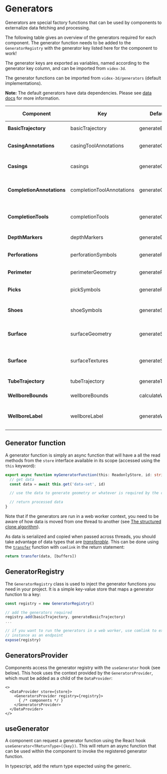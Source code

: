 # Generators

Generators are special factory functions that can be used by components to externalize data fetching and processing. 

The following table gives an overview of the generators required for each component. The generator function needs to be added to the `GeneratorRegistry` with the generator key listed here for the component to work!

The generator keys are exported as variables, named according to the generator key column, and can be imported from `videx-3d`.

The generator functions can be imported from `videx-3d/generators` (default implementations).

**Note:** The default generators have data dependencies. Please see [data docs](./data.md) for more information.

| Component | Key | Default generator function | Data dependencies |
|--|--|--|--|
| **BasicTrajectory** | basicTrajectory | generateBasicTrajectory | - position-logs |
| **CasingAnnotations** | casingToolAnnotations | generateCasingAnnotations | - position-logs<br/>- casings |
| **Casings** | casings | generateCasings | - position-logs<br/>- casings |
| **CompletionAnnotations** | completionToolAnnotations | generateCompletionToolAnnotations | - position-logs<br/>- completion-tools |
| **CompletionTools** | completionTools | generateCompletionTools | - position-logs<br/>- completion-tools |
| **DepthMarkers** | depthMarkers | generateDepthMarkers | - position-logs |
| **Perforations** | perforationSymbols | generatePerforations | - position-logs<br/>- perforations |
| **Perimeter** | perimeterGeometry | generatePerimeterGeometry | - position-logs |
| **Picks** | pickSymbols | generatePicks | - position-logs<br/>- picks |
| **Shoes** | shoeSymbols | generateShoes | - position-logs<br/>- casings |
| **Surface** | surfaceGeometry | generateSurfaceGeometry | - surface-meta<br/>- surface-values |
| **Surface** | surfaceTextures | generateSurfaceTextureData | - surface-meta<br/>- surface-values |
| **TubeTrajectory** | tubeTrajectory | generateTubeTrajectory | - position-logs |
| **WellboreBounds** | wellboreBounds | calculateWellboreBounds | - position-logs |
| **WellboreLabel** | wellboreLabel | generateWellboreLabel | - position-logs<br/>- wellbore-headers |

## Generator function
A generator function is simply an async function that will have a all the read methods from the `store` interface available in its scope (accessed using the `this` keyword):

```ts
export async function myGeneratorFunction(this: ReadonlyStore, id: string) {
  // get data
  const data = await this.get('data-set', id)

  // use the data to generate geometry or whatever is required by the component

  // return processed data 
}
```
Note that if the generators are run in a web worker context, you need to be aware of how data is moved from one thread to another (see [The structured clone algorithm](https://developer.mozilla.org/en-US/docs/Web/API/Web_Workers_API/Structured_clone_algorithm)).

As data is serialized and copied when passed across threads, you should take advantage of data types that are [_transferable_](https://developer.mozilla.org/en-US/docs/Web/API/Web_Workers_API/Transferable_objects). This can be done using the [`transfer`](https://github.com/GoogleChromeLabs/comlink?tab=readme-ov-file#comlinktransfervalue-transferables-and-comlinkproxyvalue) function with `comlink` in the return statement:

```ts
return transfer(data, [buffers])
```

## GeneratorRegistry
The `GeneratorRegistry` class is used to inject the generator functions you need in your project. It is a simple key-value store that maps a generator function to a key:

```ts
const registry = new GeneratorRegistry()

// add the generators required
registry.add(basicTrajectory, generateBasicTrajectory)
...

// if you want to run the generators in a web worker, use comlink to expose the
// instance as an endpoint
expose(registry)

```

## GeneratorsProvider
Components access the generator registry with the `useGenerator` hook (see below). This hook uses the context provided by the `GeneratorsProvider`, which must be added as a child of the `DataProvider`:

```tsx
<>
  <DataProvider store={store}>
    <GeneratorsProvider registry={registry}>
      { /* components */ } 
    </GeneratorsProvider>
  </DataProvider>
</>
```

## useGenerator
A component can request a generator function using the React hook `useGenerator<TReturnType>({key})`. This will return an async function that can be used within the component to  invoke the registered generator function.

In typescript, add the return type expected using the generic.